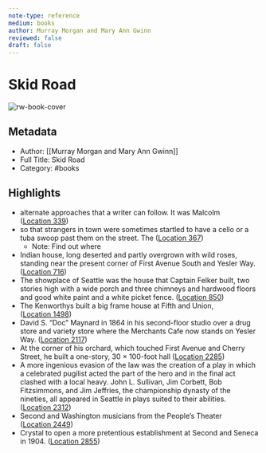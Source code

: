 ```yaml
---
note-type: reference
medium: books
author: Murray Morgan and Mary Ann Gwinn
reviewed: false
draft: false
---
```

# Skid Road

![rw-book-cover](https://m.media-amazon.com/images/I/A13fALv29HL._SY160.jpg)

## Metadata
- Author: [[Murray Morgan and Mary Ann Gwinn]]
- Full Title: Skid Road
- Category: #books

## Highlights
- alternate approaches that a writer can follow. It was Malcolm ([Location 339](https://readwise.io/to_kindle?action=open&asin=B07B6L86KL&location=339))
- so that strangers in town were sometimes startled to have a cello or a tuba swoop past them on the street. The ([Location 367](https://readwise.io/to_kindle?action=open&asin=B07B6L86KL&location=367))
    - Note: Find out where
- Indian house, long deserted and partly overgrown with wild roses, standing near the present corner of First Avenue South and Yesler Way. ([Location 716](https://readwise.io/to_kindle?action=open&asin=B07B6L86KL&location=716))
- The showplace of Seattle was the house that Captain Felker built, two stories high with a wide porch and three chimneys and hardwood floors and good white paint and a white picket fence. ([Location 850](https://readwise.io/to_kindle?action=open&asin=B07B6L86KL&location=850))
- The Kenworthys built a big frame house at Fifth and Union, ([Location 1498](https://readwise.io/to_kindle?action=open&asin=B07B6L86KL&location=1498))
- David S. “Doc” Maynard in 1864 in his second-floor studio over a drug store and variety store where the Merchants Cafe now stands on Yesler Way. ([Location 2117](https://readwise.io/to_kindle?action=open&asin=B07B6L86KL&location=2117))
- At the corner of his orchard, which touched First Avenue and Cherry Street, he built a one-story, 30 × 100-foot hall ([Location 2285](https://readwise.io/to_kindle?action=open&asin=B07B6L86KL&location=2285))
- A more ingenious evasion of the law was the creation of a play in which a celebrated pugilist acted the part of the hero and in the final act clashed with a local heavy. John L. Sullivan, Jim Corbett, Bob Fitzsimmons, and Jim Jeffries, the championship dynasty of the nineties, all appeared in Seattle in plays suited to their abilities. ([Location 2312](https://readwise.io/to_kindle?action=open&asin=B07B6L86KL&location=2312))
- Second and Washington musicians from the People’s Theater ([Location 2449](https://readwise.io/to_kindle?action=open&asin=B07B6L86KL&location=2449))
- Crystal to open a more pretentious establishment at Second and Seneca in 1904. ([Location 2855](https://readwise.io/to_kindle?action=open&asin=B07B6L86KL&location=2855))
